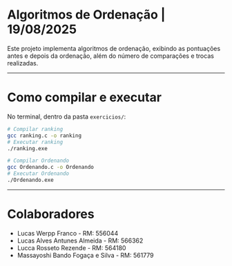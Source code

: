 # Algoritmos de Ordenação | 19/08/2025

Este projeto implementa algoritmos de ordenação, exibindo as pontuações antes e depois da ordenação, além do número de comparações e trocas realizadas.

---

# Como compilar e executar
No terminal, dentro da pasta `exercicios/`:  

```bash
# Compilar ranking
gcc ranking.c -o ranking
# Executar ranking
./ranking.exe

# Compilar Ordenando
gcc Ordenando.c -o Ordenando
# Executar Ordenando
./Ordenando.exe
```
---

# Colaboradores

- Lucas Werpp Franco - RM: 556044
- Lucas Alves Antunes Almeida - RM: 566362
- Lucca Rosseto Rezende - RM: 564180
- Massayoshi Bando Fogaça e Silva - RM: 561779
